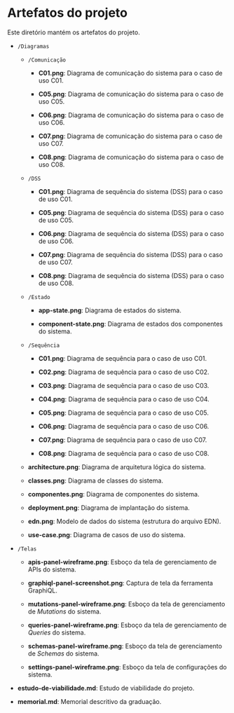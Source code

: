 # Artefatos do projeto

Este diretório mantém os artefatos do projeto. 

* `/Diagramas`

	* `/Comunicação`
		* **C01.png**: Diagrama de comunicação do sistema para o caso de uso C01.

		* **C05.png**: Diagrama de comunicação do sistema para o caso de uso C05.

		* **C06.png**: Diagrama de comunicação do sistema para o caso de uso C06.

		* **C07.png**: Diagrama de comunicação do sistema para o caso de uso C07.

		* **C08.png**: Diagrama de comunicação do sistema para o caso de uso C08.

	* `/DSS`
		* **C01.png**: Diagrama de sequência do sistema (DSS) para o caso de uso C01.

		* **C05.png**: Diagrama de sequência do sistema (DSS) para o caso de uso C05.

		* **C06.png**: Diagrama de sequência do sistema (DSS) para o caso de uso C06.

		* **C07.png**: Diagrama de sequência do sistema (DSS) para o caso de uso C07.

		* **C08.png**: Diagrama de sequência do sistema (DSS) para o caso de uso C08.

	* `/Estado`
		* **app-state.png**: Diagrama de estados do sistema.

		* **component-state.png**: Diagrama de estados dos componentes do sistema.

	* `/Sequência`
		* **C01.png**: Diagrama de sequência para o caso de uso C01.

		* **C02.png**: Diagrama de sequência para o caso de uso C02.

		* **C03.png**: Diagrama de sequência para o caso de uso C03.

		* **C04.png**: Diagrama de sequência para o caso de uso C04.

		* **C05.png**: Diagrama de sequência para o caso de uso C05.

		* **C06.png**: Diagrama de sequência para o caso de uso C06.

		* **C07.png**: Diagrama de sequência para o caso de uso C07.

		* **C08.png**: Diagrama de sequência para o caso de uso C08.

	* **architecture.png**: Diagrama de arquitetura lógica do sistema.

	* **classes.png**: Diagrama de classes do sistema.

	* **componentes.png**: Diagrama de componentes do sistema.

	* **deployment.png**: Diagrama de implantação do sistema.

	* **edn.png**: Modelo de dados do sistema (estrutura do arquivo EDN).

	* **use-case.png**: Diagrama de casos de uso do sistema.

* `/Telas`
	* **apis-panel-wireframe.png**: Esboço da tela de gerenciamento de APIs do sistema.

	* **graphiql-panel-screenshot.png**: Captura de tela da ferramenta GraphiQL.

	* **mutations-panel-wireframe.png**: Esboço da tela de gerenciamento de _Mutations_ do sistema.

	* **queries-panel-wireframe.png**: Esboço da tela de gerenciamento de _Queries_ do sistema.

	* **schemas-panel-wireframe.png**: Esboço da tela de gerenciamento de _Schemas_ do sistema.

	* **settings-panel-wireframe.png**: Esboço da tela de configurações do sistema.

* **estudo-de-viabilidade.md**: Estudo de viabilidade do projeto.

* **memorial.md**: Memorial descritivo da graduação.